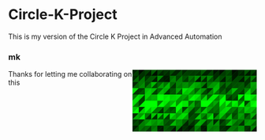# Circle-K-Project

This is my version of the Circle K Project in Advanced Automation

### mk

<img src="result.png" width="50%" align="right">

Thanks for letting me collaborating on this
